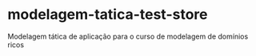 # modelagem-tatica-test-store
Modelagem tática de aplicação para o curso de modelagem de domínios ricos
